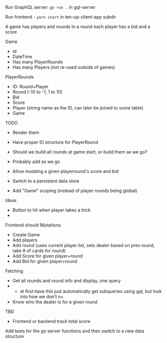 Run GraphQL server: `go run .` in gql-server

Run frontend - `yarn start` in ten-up-client-app subdir

A game has players and rounds
In a round each player has a bid and a score

Game
- Id
- DateTime
- Has many PlayerRounds
- Has many Players (not re-used outside of games)

PlayerRounds
- ID: Round+Player
- Round (-10 to -1, 1 to 10)
- Bid
- Score
- Player (string name as the ID, can later be joined to some table)
- Game


TODO
- Render them
- Have proper ID structure for PlayerRound
- Should we build all rounds at game start, or build them as we go?
 - Probably add as we go
- Allow mutating a given playerround's score and bid

- Switch to a persistent data store
- Add "Game" scoping (instead of player rounds being global)


Ideas
- Button to hit when player takes a trick
-



Frontend should
Mutations:
- Create Game
- Add players
- Add round (uses current player list, sets dealer based on prev round, take # of cards for round)
- Add Score for given player+round
- Add Bid for given player+round

Fetching
- Get all rounds and round info and display, one query
- - at first have this just automatically get subqueries using gql, but look into how we don't n+
- Know who the dealer is for a given round


TBD
- Frontend or backend track total score


Add tests for the go server functions
and then switch to a new data structure
